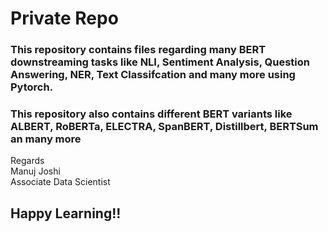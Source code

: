 # Private Repo
### This repository contains files regarding many BERT downstreaming tasks like NLI, Sentiment Analysis, Question Answering, NER, Text Classifcation and many more using Pytorch.
### This repository also contains different BERT variants like ALBERT, RoBERTa, ELECTRA, SpanBERT, Distillbert, BERTSum an many more


Regards
<br>Manuj Joshi
<br>Associate Data Scientist

## Happy Learning!!
